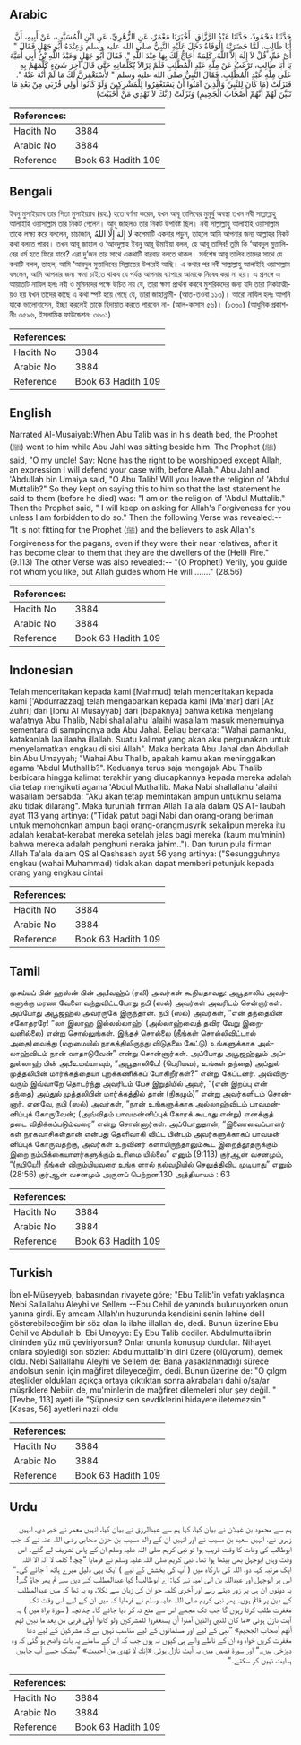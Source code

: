 ## Arabic


<div dir="rtl" lang="ar" style={{fontSize:'larger',backgroundColor:'#f8f9fa',padding:20}}>
حَدَّثَنَا مَحْمُودٌ، حَدَّثَنَا عَبْدُ الرَّزَّاقِ، أَخْبَرَنَا مَعْمَرٌ، عَنِ الزُّهْرِيِّ، عَنِ ابْنِ الْمُسَيَّبِ، عَنْ أَبِيهِ، أَنَّ أَبَا طَالِبٍ، لَمَّا حَضَرَتْهُ الْوَفَاةُ دَخَلَ عَلَيْهِ النَّبِيُّ صلى الله عليه وسلم وَعِنْدَهُ أَبُو جَهْلٍ فَقَالَ ‏"‏ أَىْ عَمِّ، قُلْ لاَ إِلَهَ إِلاَّ اللَّهُ‏.‏ كَلِمَةً أُحَاجُّ لَكَ بِهَا عِنْدَ اللَّهِ ‏"‏‏.‏ فَقَالَ أَبُو جَهْلٍ وَعَبْدُ اللَّهِ بْنُ أَبِي أُمَيَّةَ يَا أَبَا طَالِبٍ، تَرْغَبُ عَنْ مِلَّةِ عَبْدِ الْمُطَّلِبِ فَلَمْ يَزَالاَ يُكَلِّمَانِهِ حَتَّى قَالَ آخِرَ شَىْءٍ كَلَّمَهُمْ بِهِ عَلَى مِلَّةِ عَبْدِ الْمُطَّلِبِ‏.‏ فَقَالَ النَّبِيُّ صلى الله عليه وسلم ‏"‏ لأَسْتَغْفِرَنَّ لَكَ مَا لَمْ أُنْهَ عَنْهُ ‏"‏‏.‏ فَنَزَلَتْ ‏(‏مَا كَانَ لِلنَّبِيِّ وَالَّذِينَ آمَنُوا أَنْ يَسْتَغْفِرُوا لِلْمُشْرِكِينَ وَلَوْ كَانُوا أُولِي قُرْبَى مِنْ بَعْدِ مَا تَبَيَّنَ لَهُمْ أَنَّهُمْ أَصْحَابُ الْجَحِيمِ‏)‏ وَنَزَلَتْ ‏(‏إِنَّكَ لاَ تَهْدِي مَنْ أَحْبَبْتَ‏)‏
</div>
<div style={{backgroundColor:'#f8f9fa',padding:20, marginBottom: 10}}><table> <thead> <tr> <th>References:</th> <th></th> </tr> </thead> <tbody><tr><td>Hadith No</td><td>3884</td></tr><tr><td>Arabic No</td><td>3884</td></tr><tr><td>Reference</td><td>Book 63 Hadith 109</td></tr></tbody></table></div>

## Bengali


<div dir="ltr" lang="bn" style={{fontSize:'larger',backgroundColor:'#f8f9fa',padding:20}}>
ইবনু মুসাইয়্যাব তার পিতা মুসাইয়্যাব (রহ.) হতে বর্ণনা করেন, যখন আবূ তালিবের মুমূর্ষু অবস্থা তখন নবী সাল্লাল্লাহু আলাইহি ওয়াসাল্লাম তার নিকট গেলেন। আবূ জাহলও তার নিকট উপবিষ্ট ছিল। নবী সাল্লাল্লাহু আলাইহি ওয়াসাল্লাম তাকে লক্ষ্য করে বললেন, চাচাজান, لَا إِلَهَ إِلَّا اللهُ কলেমাটি একবার পড়ুন, তাহলে আমি আপনার জন্য আল্লাহর নিকট কথা বলতে পারব। তখন আবূ জাহাল ও ‘আবদুল্লাহ ইবনু আবূ উমাইয়া বলল, হে আবূ তালিব! তুমি কি ‘আবদুল মুত্তালিবের ধর্ম হতে ফিরে যাবে? এরা দু’জন তার সাথে একথাটি বারবার বলতে থাকল। সর্বশেষ আবূ তালিব তাদের সাথে যে কথাটি বলল, তাহল, আমি ‘আবদুল মুত্তালিবের মিল্লাতের উপরেই আছি। এ কথার পর নবী সাল্লাল্লাহু আলাইহি ওয়াসাল্লাম বললেন, আমি আপনার জন্য ক্ষমা চাইতে থাকব যে পর্যন্ত আপনার ব্যাপারে আমাকে নিষেধ করা না হয়। এ প্রসঙ্গে এ আয়াতটি নাযিল হলঃ নবী ও মুমিনদের পক্ষে উচিত নয় যে, তারা ক্ষমা প্রার্থনা করবে মুশরিকদের জন্য যদি তারা নিকটাত্মীয়ও হয় যখন তাদের কাছে এ কথা স্পষ্ট হয়ে গেছে যে, তারা জাহান্নামী- (আত-তওবা ১১৩)। আরো নাযিল হলঃ আপনি যাকে ভালোবাসেন, ইচ্ছা করলেই তাকে হিদায়াত করতে পারবেন না- (আল-কাসাস ৫৬)। (১৩৬০) (আধুনিক প্রকাশনীঃ ৩৫৯৬, ইসলামিক ফাউন্ডেশনঃ ৩৬০১)
</div>
<div style={{backgroundColor:'#f8f9fa',padding:20, marginBottom: 10}}><table> <thead> <tr> <th>References:</th> <th></th> </tr> </thead> <tbody><tr><td>Hadith No</td><td>3884</td></tr><tr><td>Arabic No</td><td>3884</td></tr><tr><td>Reference</td><td>Book 63 Hadith 109</td></tr></tbody></table></div>

## English


<div dir="ltr" lang="en" style={{fontSize:'larger',backgroundColor:'#f8f9fa',padding:20}}>
Narrated Al-Musaiyab:When Abu Talib was in his death bed, the Prophet (ﷺ) went to him while Abu Jahl was sitting beside him. The Prophet (ﷺ) said, "O my uncle! Say: None has the right to be worshipped except Allah, an expression I will defend your case with, before Allah." Abu Jahl and 'Abdullah bin Umaiya said, "O Abu Talib! Will you leave the religion of 'Abdul Muttalib?" So they kept on saying this to him so that the last statement he said to them (before he died) was: "I am on the religion of 'Abdul Muttalib." Then the Prophet said, " I will keep on asking for Allah's Forgiveness for you unless I am forbidden to do so." Then the following Verse was revealed:-- "It is not fitting for the Prophet (ﷺ) and the believers to ask Allah's Forgiveness for the pagans, even if they were their near relatives, after it has become clear to them that they are the dwellers of the (Hell) Fire." (9.113) The other Verse was also revealed:-- "(O Prophet!) Verily, you guide not whom you like, but Allah guides whom He will ......." (28.56)
</div>
<div style={{backgroundColor:'#f8f9fa',padding:20, marginBottom: 10}}><table> <thead> <tr> <th>References:</th> <th></th> </tr> </thead> <tbody><tr><td>Hadith No</td><td>3884</td></tr><tr><td>Arabic No</td><td>3884</td></tr><tr><td>Reference</td><td>Book 63 Hadith 109</td></tr></tbody></table></div>

## Indonesian


<div dir="ltr" lang="id" style={{fontSize:'larger',backgroundColor:'#f8f9fa',padding:20}}>
Telah menceritakan kepada kami [Mahmud] telah menceritakan kepada kami ['Abdurrazzaq] telah mengabarkan kepada kami [Ma'mar] dari [Az Zuhri] dari [Ibnu Al Musayyab] dari [bapaknya] bahwa ketika menjelang wafatnya Abu Thalib, Nabi shallallahu 'alaihi wasallam masuk menemuinya sementara di sampingnya ada Abu Jahal. Beliau berkata: "Wahai pamanku, katakanlah laa ilaaha illallah. Suatu kalimat yang akan aku pergunakan untuk menyelamatkan engkau di sisi Allah". Maka berkata Abu Jahal dan Abdullah bin Abu Umayyah; "Wahai Abu Thalib, apakah kamu akan meninggalkan agama 'Abdul Muthallib?". Keduanya terus saja mengajak Abu Thalib berbicara hingga kalimat terakhir yang diucapkannya kepada mereka adalah dia tetap mengikuti agama 'Abdul Muthallib. Maka Nabi shallallahu 'alaihi wasallam bersabda: "Aku akan tetap memintakan ampun untukmu selama aku tidak dilarang". Maka turunlah firman Allah Ta'ala dalam QS AT-Taubah ayat 113 yang artinya: ("Tidak patut bagi Nabi dan orang-orang beriman untuk memohonkan ampun bagi orang-orangmusyrik sekalipun mereka itu adalah kerabat-kerabat mereka setelah jelas bagi mereka (kaum mu'minin) bahwa mereka adalah penghuni neraka jahim.."). Dan turun pula firman Allah Ta'ala dalam QS al Qashsash ayat 56 yang artinya: ("Sesungguhnya engkau (wahai Muhammad) tidak akan dapat memberi petunjuk kepada orang yang engkau cintai
</div>
<div style={{backgroundColor:'#f8f9fa',padding:20, marginBottom: 10}}><table> <thead> <tr> <th>References:</th> <th></th> </tr> </thead> <tbody><tr><td>Hadith No</td><td>3884</td></tr><tr><td>Arabic No</td><td>3884</td></tr><tr><td>Reference</td><td>Book 63 Hadith 109</td></tr></tbody></table></div>

## Tamil


<div dir="ltr" lang="ta" style={{fontSize:'larger',backgroundColor:'#f8f9fa',padding:20}}>
முசய்யப் பின் ஹஸ்ன் பின் அபீவஹ்ப் (ரலி) அவர்கள் கூறியதாவது: அபூதாலிப் அவர்களுக்கு மரண வேளை வந்துவிட்டபோது நபி (ஸல்) அவர்கள் அவரிடம் சென்றார்கள். அப்போது அபூஜஹ்ல் அவரருகே இருந்தான். நபி (ஸல்) அவர்கள், “என் தந்தையின் சகோதரரே! “லா இலாஹ இல்லல்லாஹ்' (அல்லாஹ்வைத் தவிர வேறு இறைவனில்லை) என்று சொல்லுங்கள். இந்தச் சொல்லை (நீங்கள் சொல்லிவிட்டால் அதை)வைத்து (மறுமையில் நரகத்திலிருந்து விடுதலை கேட்டு) உங்களுக்காக அல்லாஹ்விடம் நான் வாதாடுவேன்” என்று சொன்னார்கள். அப்போது அபூஜஹ்லும் அப்துல்லாஹ் பின் அபீஉமய்யாவும், “அபூதாலிபே! (பெரியவர், உங்கள் தந்தை) அப்துல் முத்தலிபின் மார்க்கத்தையா புறக்கணிக்கப் போகிறீர்கள்?” என்று கேட்டனர். அவ்விருவரும் இவ்வாறே தொடர்ந்து அவரிடம் பேச இறுதியில் அவர், “(என் இறப்பு என் தந்தை) அப்துல் முத்தலிபின் மார்க்கத்தில் தான் (நிகழும்)” என்று அவர்களிடம் சொன்னார். எனவே, நபி (ஸல்) அவர்கள், “நான் உங்களுக்காக அல்லாஹ்விடம் பாவமன்னிப்புக் கோருவேன்; (அவ்விதம் பாவமன்னிப்புக் கோரக் கூடாது என்று) எனக்குத் தடை விதிக்கப்படும்வரை” என்று சொன்னார்கள். அப்போதுதான், “இணைவைப்பாளர் கள் நரகவாசிகள்தான் என்பது தெளிவாகி விட்ட பின்பும் அவர்களுக்காகப் பாவமன் னிப்புக் கோருவதற்கு, அவர்கள் உறவினர் களாயிருந்தாலும்கூட இறைத்தூதருக்கும் இறை நம்பிக்கையாளர்களுக்கும் உரிமை யில்லை” எனும் (9:113) குர்ஆன் வசனமும், “(நபியே!) நீங்கள் விரும்பியவரை உங்க ளால் நல்வழியில் செலுத்திவிட முடியாது” எனும் (28:56) குர்ஆன் வசனமும் அருளப் பெற்றன.130 அத்தியாயம் : 63
</div>
<div style={{backgroundColor:'#f8f9fa',padding:20, marginBottom: 10}}><table> <thead> <tr> <th>References:</th> <th></th> </tr> </thead> <tbody><tr><td>Hadith No</td><td>3884</td></tr><tr><td>Arabic No</td><td>3884</td></tr><tr><td>Reference</td><td>Book 63 Hadith 109</td></tr></tbody></table></div>

## Turkish


<div dir="ltr" lang="tr" style={{fontSize:'larger',backgroundColor:'#f8f9fa',padding:20}}>
İbn el-Müseyyeb, babasından rivayete göre; "Ebu Talib'in vefatı yaklaşınca Nebi Sallallahu Aleyhi ve Sellem --Ebu Cehil de yanında bulunuyorken onun yanına girdi. Ey amcam Allah'ın huzurunda kendisini senin lehine delil gösterebileceğim bir söz olan la ilahe ilIallah de, dedi. Bunun üzerine Ebu Cehil ve Abdullah b. Ebi Umeyye: Ey Ebu Talib dediler. Abdulmuttalibrin dininden yüz mü çeviriyorsun? Onlar onunla konuşup durdular. Nihayet onlara söylediği son sözler: Abdulmuttalib'in dini üzere (ölüyorum), demek oldu. Nebi Sallallahu Aleyhi ve Sellem de: Bana yasaklanmadığı sürece andolsun senin için mağfiret dileyeceğim, dedi. Bunun üzerine de: "O çılgm ateşlikler oldukları açıkça ortaya çıktıktan sonra akrabaları dahi o/sa/ar müşriklere Nebiin de, mu'minlerin de mağfiret dilemeleri olur şey değil. " [Tevbe, 113] ayeti ile "Şüpnesiz sen sevdiklerini hidayete iletemezsin." [Kasas, 56] ayetleri nazil oldu
</div>
<div style={{backgroundColor:'#f8f9fa',padding:20, marginBottom: 10}}><table> <thead> <tr> <th>References:</th> <th></th> </tr> </thead> <tbody><tr><td>Hadith No</td><td>3884</td></tr><tr><td>Arabic No</td><td>3884</td></tr><tr><td>Reference</td><td>Book 63 Hadith 109</td></tr></tbody></table></div>

## Urdu


<div dir="rtl" lang="ur" style={{fontSize:'larger',backgroundColor:'#f8f9fa',padding:20}}>
ہم سے محمود بن غیلان نے بیان کیا، کہا ہم سے عبدالرزق نے بیان کیا، انہیں معمر نے خبر دی، انہیں زہری نے، انہیں سعید بن مسیب نے اور انہیں ان کے والد مسیب بن حزن صحابی رضی اللہ عنہ نے کہ جب ابوطالب کی وفات کا وقت قریب ہوا تو نبی کریم صلی اللہ علیہ وسلم ان کے پاس تشریف لے گئے۔ اس وقت وہاں ابوجہل بھی بیٹھا ہوا تھا۔ نبی کریم صلی اللہ علیہ وسلم نے فرمایا ”چچا! کلمہ لا الہٰ الا اللہ ایک مرتبہ کہہ دو، اللہ کی بارگاہ میں ( آپ کی بخشش کے لیے ) ایک یہی دلیل میرے ہاتھ آ جائے گی۔“ اس پر ابوجہل اور عبداللہ بن ابی امیہ نے کہا: اے ابوطالب! کیا عبدالمطلب کے دین سے تم پھر جاؤ گے! یہ دونوں ان ہی پر زور دیتے رہے اور آخری کلمہ جو ان کی زبان سے نکلا، وہ یہ تھا کہ میں عبدالمطلب کے دین پر قائم ہوں۔ پھر نبی کریم صلی اللہ علیہ وسلم نے فرمایا کہ میں ان کے لیے اس وقت تک مغفرت طلب کرتا رہوں گا جب تک مجھے اس سے منع نہ کر دیا جائے گا۔ چنانچہ ( سورۃ براۃ میں ) یہ آیت نازل ہوئی «ما كان للنبي والذين آمنوا أن يستغفروا للمشركين ولو كانوا أولي قربى من بعد ما تبين لهم أنهم أصحاب الجحيم‏» ”نبی کے لیے اور مسلمانوں کے لیے مناسب نہیں ہے کہ مشرکین کے لیے دعا مغفرت کریں خواہ وہ ان کے ناطے والے ہی کیوں نہ ہوں جب کہ ان کے سامنے یہ بات واضح ہو گئی کہ وہ دوزخی ہیں۔“ اور سورۃ قصص میں یہ آیت نازل ہوئی «إنك لا تهدي من أحببت‏» ”بیشک جسے آپ چاہیں ہدایت نہیں کر سکتے۔“
</div>
<div style={{backgroundColor:'#f8f9fa',padding:20, marginBottom: 10}}><table> <thead> <tr> <th>References:</th> <th></th> </tr> </thead> <tbody><tr><td>Hadith No</td><td>3884</td></tr><tr><td>Arabic No</td><td>3884</td></tr><tr><td>Reference</td><td>Book 63 Hadith 109</td></tr></tbody></table></div>